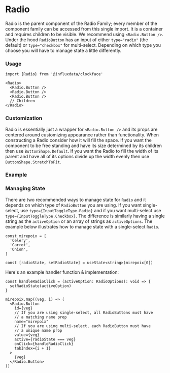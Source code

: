 # Radio

Radio is the parent component of the Radio Family; every member of the component family can be accessed from this single import. It is a container and requires children to be visible. We recommend using `<Radio.Button />`. Under the hood `RadioButton` has an input of either `type="radio"` (the default) or `type="checkbox"` for multi-select. Depending on which type you choose you will have to manage state a little differently.

### Usage
```tsx
import {Radio} from '@influxdata/clockface'
```
```tsx
<Radio>
  <Radio.Button />
  <Radio.Button />
  <Radio.Button />
  // Children
</Radio>
```

### Customization

Radio is essentially just a wrapper for `<Radio.Button />` and its props are centered around customizing appearance rather than functionality. When constructing a Radio consider how it will fill the space. If you want the component to be free standing and have its size determined by its children then use `ButtonShape.Default`. If you want the Radio to fill the width of its parent and have all of its options divide up the width evenly then use `ButtonShape.StretchToFit`.

### Example
<!-- STORY -->

### Managing State

There are two recommended ways to manage state for `Radio` and it depends on which type of `RadioButton` you are using. If you want single-select, use `type={InputToggleType.Radio}` and if you want multi-select use `type={InputToggleType.Checkbox}`. The difference is similarly having a single string as the `activeOption` or an array of strings as `activeOptions`. The example below illustrates how to manage state with a single-select `Radio`.

```tsx
const mirepoix = [
  'Celery',
  'Carrot',
  'Onion',
]
```
```tsx
const [radioState, setRadioState] = useState<string>(mirepoix[0])
```

Here's an example handler function & implementation:

```tsx
const handleRadioClick = (activeOption: RadioOptions): void => {
  setRadioState(activeOption)
}
```
```tsx
mirepoix.map((veg, i) => (
  <Radio.Button
    id={veg}
    // If you are using single-select, all RadioButtons must have
    // a matching name prop
    name="mirepoix"
    // If you are using multi-select, each RadioButton must have
    // a unique name prop
    value={veg}
    active={radioState === veg}
    onClick={handleRadioClick}
    tabIndex={i + 1}
  >
    {veg}
  </Radio.Button>
))
```


<!-- STORY HIDE START -->

<!-- STORY HIDE END -->

<!-- PROPS -->
